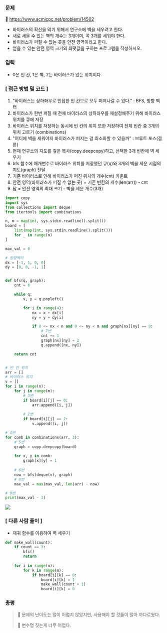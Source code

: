 ### 문제
📌 https://www.acmicpc.net/problem/14502

- 바이러스의 확산을 막기 위해서 연구소에 벽을 세우려고 한다.
- 새로 세울 수 있는 벽의 개수는 3개이며, 꼭 3개를 세워야 한다.
- 바이러스가 퍼질 수 없는 곳을 안전 영역이라고 한다.
- 얻을 수 있는 안전 영역 크기의 최댓값을 구하는 프로그램을 작성하시오.

### 입력
- 0은 빈 칸, 1은 벽, 2는 바이러스가 있는 위치이다.

### [ 접근 방법 및 코드 ]
1. "바이러스는 상하좌우로 인접한 빈 칸으로 모두 퍼져나갈 수 있다." : BFS, 방향 벡터
2. 바이러스가 한번 퍼질 때 전체 바이러스의 상하좌우를 재설정해주기 위해 바이러스 위치를 큐에 저장
3. 바이러스 위치를 저장하는 동시에 빈 칸의 위치 또한 저장하여 전체 빈칸 중 3개의 위치 고르기 (combinations)
4. "어디에 벽을 세워야지 바이러스가 퍼지는 걸 최소화할 수 있을까" : 브루트 포스(결론)
5. 현재 연구소의 지도를 깊은 복사(copy.deepcopy)하고, 선택한 3개 빈칸에 벽 세우기
6. bfs 함수에 매개변수로 바이러스 위치를 저장했던 큐(q)와 3개의 벽을 세운 시점의 지도(graph) 전달
7. 기존 바이러스로 인해 바이러스가 퍼진 위치의 개수(cnt) 카운트
8. 안전 영역(바이러스가 퍼질 수 없는 곳) = 기존 빈칸의 개수(len(arr)) - cnt
9. 답 = 안전 영역의 최대 크기 - 벽을 세운 개수(3개)
```python
import copy
import sys
from collections import deque
from itertools import combinations

n, m = map(int, sys.stdin.readline().split())
board = [
    list(map(int, sys.stdin.readline().split()))
    for _ in range(n)
]

max_val = 0

# 방향벡터
dx = [-1, 1, 0, 0]
dy = [0, 0, -1, 1]


def bfs(q, graph):
    cnt = 0

    while q:
        x, y = q.popleft()

        for i in range(4):
            nx = x + dx[i]
            ny = y + dy[i]

            if 0 <= nx < n and 0 <= ny < m and graph[nx][ny] == 0:
            	# 7번
                cnt += 1
                graph[nx][ny] = 2
                q.append([nx, ny])

    return cnt


# 빈 칸 위치
arr = []
# 바이러스 위치
v = []
for i in range(n):
    for j in range(m):
    	# 3번
        if board[i][j] == 0:
            arr.append([i, j])
            
        # 2번
        if board[i][j] == 2:
            v.append([i, j])

# 4번
for comb in combinations(arr, 3):
    # 5번
    graph = copy.deepcopy(board)
    
    for x, y in comb:
        graph[x][y] = 1
    
    # 6번
    now = bfs(deque(v), graph)
    # 8번
    max_val = max(max_val, len(arr) - now)

# 9번
print(max_val - 3)
```

![](https://velog.velcdn.com/images/dev-baik/post/4a48dc7d-1104-47c3-9e2c-da04642f562d/image.png)

### [ 다른 사람 풀이 ]
-  재귀 함수를 이용하여 벽 세우기
```python
def make_wall(count):
    if count == 3:
        bfs()
        return
        
    for i in range(n):
        for k in range(m):
            if board[i][k] == 0:
                board[i][k] = 1
                make_wall(count + 1)
                board[i][k] = 0
```

### 총평
> 🤔 문제의 난이도는 많이 어렵지 않았지만, 사용해야 할 것들이 많아 까다로웠다.
> 
> 🫠 변수명 짓는게 너무 어렵다.